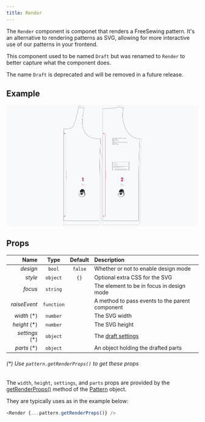 ```yaml
---
title: Render
---
```


The `Render` component is componet that renders a FreeSewing pattern.
It's an alternative to rendering patterns as SVG, allowing for more
interactive use of our patterns in your frontend.

<Warning>

This component used to be named `Draft` but was renamed to `Render` to better
capture what the component does.

The name `Draft` is deprecated and will be removed in a future release.

</Warning>

## Example

![Screenshot of the component](example.png)

## Props

| Name         | Type       | Default | Description |
|-------------:|:----------:|:-------:|:------------|
| *design*     | `bool`     | `false` | Whether or not to enable design mode |
| *style*      | `object`   | `{}`    | Optional extra CSS for the SVG |
| *focus*      | `string`   |         | The element to be in focus in design mode |
| *raiseEvent* | `function` |         | A method to pass events to the parent component |
| *width* (*)   | `number`  |         | The SVG width |
| *height* (*)  | `number`  |         | The SVG height |
| *settings* (*)| `object`  |         | The [draft settings](/reference/settings/)|
| *parts* (*)   | `object`  |         | An object holding the drafted parts |

<Note>

###### (*) Use `pattern.getRenderProps()` to get these props

The `width`, `height`, `settings`, and `parts` props are provided by the 
[getRenderProps()](/reference/api/pattern/#getrenderprops) method of 
the [Pattern](/reference/api/pattern/) object. 

They are typically uses as in the example below:

```js
<Render {...pattern.getRenderProps()} />
```

</Note>

